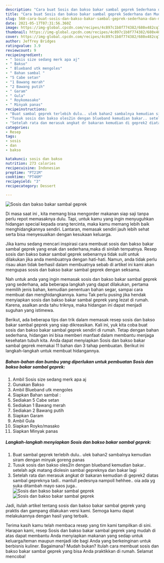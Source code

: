 ```yaml
---
description: "Cara buat Sosis dan bakso bakar sambal geprek Sederhana dan Mudah Dibuat"
title: "Cara buat Sosis dan bakso bakar sambal geprek Sederhana dan Mudah Dibuat"
slug: 560-cara-buat-sosis-dan-bakso-bakar-sambal-geprek-sederhana-dan-mudah-dibuat
date: 2021-05-17T07:31:56.360Z
image: https://img-global.cpcdn.com/recipes/4c897c1b8f774382/680x482cq70/sosis-dan-bakso-bakar-sambal-geprek-foto-resep-utama.jpg
thumbnail: https://img-global.cpcdn.com/recipes/4c897c1b8f774382/680x482cq70/sosis-dan-bakso-bakar-sambal-geprek-foto-resep-utama.jpg
cover: https://img-global.cpcdn.com/recipes/4c897c1b8f774382/680x482cq70/sosis-dan-bakso-bakar-sambal-geprek-foto-resep-utama.jpg
author: Jeffrey Bridges
ratingvalue: 3.9
reviewcount: 9
recipeingredient:
- " Sosis size sedang merk apa aj"
- " Bakso"
- " Blueband utk mengoles"
- " Bahan sambal "
- "5 Cabe setan"
- "1 Bawang merah"
- "2 Bawang putih"
- " Garam"
- " Gula"
- " Roykomasako"
- " Minyak panas"
recipeinstructions:
- "Buat sambal geprek terlebih dulu.. ulek bahan2 sambalnya kemudian siram dengan minyak goreng panas"
- "Tusuk sosis dan bakso oles2in dengan blueband kemudian bakar.. setelah agk matang diolesin sambal gepreknya dan bakar lagi"
- "Setelah rata dan merasuk angkat dr bakaran kemudian di geprek2 diatas sambal gepreknya tadi.. mantull pedesnya nampoll hehhee.. oia ada yg suka ditambah mayo saos juga.."
categories:
- Resep
tags:
- sosis
- dan
- bakso

katakunci: sosis dan bakso 
nutrition: 273 calories
recipecuisine: Indonesian
preptime: "PT21M"
cooktime: "PT46M"
recipeyield: "3"
recipecategory: Dessert

---
```



![Sosis dan bakso bakar sambal geprek](https://img-global.cpcdn.com/recipes/4c897c1b8f774382/680x482cq70/sosis-dan-bakso-bakar-sambal-geprek-foto-resep-utama.jpg)

Di masa  saat ini , kita memang bisa mengorder makanan siap saji tanpa perlu repot memasaknya dulu. Tapi, untuk kamu yang ingin menyuguhkan hidangan special kepada orang tercinta, maka kamu memang lebih baik menghidangkannya sendiri. Lantaran, memasak sendiri jauh lebih sehat serta bisa menyesuaikan dengan kesukaan keluarga.

Jika kamu sedang mencari inspirasi cara membuat sosis dan bakso bakar sambal geprek yang enak dan sederhana,maka di sinilah tempatnya. Resep sosis dan bakso bakar sambal geprek  sebenarnya tidak sulit untuk dilakukan jika anda membuatnya dengan hati-hati. Namun, anda tidak perlu risau akan tidak berhasil dalam membuatnya 
sebab di artikel ini kami akan mengupas sosis dan bakso bakar sambal geprek dengan seksama.  



Nah untuk anda yang ingin memasak sosis dan bakso bakar sambal geprek yang sederhana, ada beberapa langkah yang dapat dilakukan, pertama memilih jenis bahan, kemudian penentuan bahan segar, sampai cara membuat dan menghidangkannya. kamu Tak perlu pusing jika hendak menyiapkan sosis dan bakso bakar sambal geprek yang lezat di rumah. Karena, asalkan anda  tahu triknya, maka hidangan ini dapat menjadi suguhan yang istimewa.

Berikut, ada beberapa tips dan trik dalam memasak resep sosis dan bakso bakar sambal geprek yang siap dikreasikan. Kali ini, yuk kita coba buat sosis dan bakso bakar sambal geprek sendiri di rumah. Tetap dengan bahan sederhana, hidangan ini bisa memberi manfaat dalam membantu menjaga kesehatan tubuh kita. Anda dapat menyiapkan Sosis dan bakso bakar sambal geprek memakai 11 bahan dan 3 tahap pembuatan. Berikut ini langkah-langkah untuk membuat hidangannya.

<!--inarticleads1-->

##### Bahan-bahan dan bumbu yang diperlukan untuk pembuatan Sosis dan bakso bakar sambal geprek:

1. Ambil  Sosis size sedang merk apa aj
1. Gunakan  Bakso
1. Ambil  Blueband utk mengoles
1. Siapkan  Bahan sambal :
1. Sediakan 5 Cabe setan
1. Sediakan 1 Bawang merah
1. Sediakan 2 Bawang putih
1. Siapkan  Garam
1. Ambil  Gula
1. Siapkan  Royko/masako
1. Siapkan  Minyak panas




<!--inarticleads2-->

##### Langkah-langkah menyiapkan Sosis dan bakso bakar sambal geprek:

1. Buat sambal geprek terlebih dulu.. ulek bahan2 sambalnya kemudian siram dengan minyak goreng panas
1. Tusuk sosis dan bakso oles2in dengan blueband kemudian bakar.. setelah agk matang diolesin sambal gepreknya dan bakar lagi
1. Setelah rata dan merasuk angkat dr bakaran kemudian di geprek2 diatas sambal gepreknya tadi.. mantull pedesnya nampoll hehhee.. oia ada yg suka ditambah mayo saos juga..
<img src="https://img-global.cpcdn.com/steps/3d5fc83069e12d1b/160x128cq70/sosis-dan-bakso-bakar-sambal-geprek-langkah-memasak-3-foto.jpg" alt="Sosis dan bakso bakar sambal geprek"><img src="https://img-global.cpcdn.com/steps/919ae75bf07d238f/160x128cq70/sosis-dan-bakso-bakar-sambal-geprek-langkah-memasak-3-foto.jpg" alt="Sosis dan bakso bakar sambal geprek">



Jadi, itulah artikel tentang  sosis dan bakso bakar sambal geprek  yang praktis dan gampang dilakukan versi kami. Semoga kamu dapat melakukannya dengan hasil yang terbaik. 

Terima kasih kamu telah membaca resep yang tim kami tampilkan di sini. Harapan kami, resep  Sosis dan bakso bakar sambal geprek yang mudah di atas dapat membantu Anda menyiapkan makanan yang sedap untuk keluarga/teman maupun menjadi ide bagi Anda yang berkeinginan untuk berbisnis kuliner. Bagaimana? Mudah bukan? Itulah cara membuat sosis dan bakso bakar sambal geprek yang bisa Anda praktikkan di rumah. Selamat mencoba!

